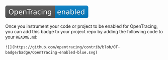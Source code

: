 [![OpenTracing Badge](https://github.com/opentracing/contrib/blob/OT-badge/badge/OpenTracing-enabled-blue.svg)](http://opentracing.io)

Once you instrument your code or project to be enabled for OpenTracing, you can add this badge to your project repo by adding the following code to your `README.md`:

`![](https://github.com/opentracing/contrib/blob/OT-badge/badge/OpenTracing-enabled-blue.svg)`
